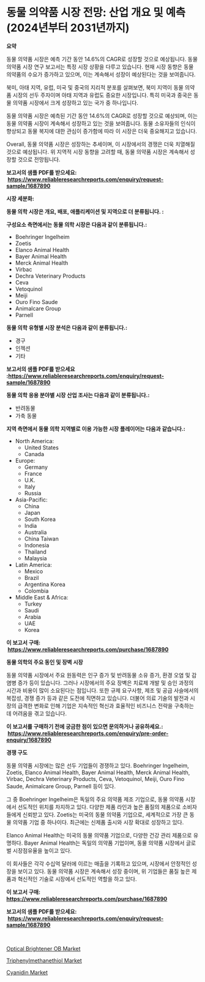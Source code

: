 <p><h1>동물 의약품 시장 전망: 산업 개요 및 예측 (2024년부터 2031년까지)</h1></p><p><strong>요약</strong></p>
<p><p>동물 의약품 시장은 예측 기간 동안 14.6%의 CAGR로 성장할 것으로 예상됩니다. 동물 의약품 시장 연구 보고서는 특정 시장 상황을 다루고 있습니다. 현재 시장 동향은 동물 의약품의 수요가 증가하고 있으며, 이는 계속해서 성장이 예상된다는 것을 보여줍니다. </p><p>북미, 아태 지역, 유럽, 미국 및 중국의 지리적 분포를 살펴보면, 북미 지역이 동물 의약품 시장의 선두 주자이며 아태 지역과 유럽도 중요한 시장입니다. 특히 미국과 중국은 동물 의약품 시장에서 크게 성장하고 있는 국가 중 하나입니다.</p><p>동물 의약품 시장은 예측된 기간 동안 14.6%의 CAGR로 성장할 것으로 예상되며, 이는 동물 의약품 시장이 계속해서 성장하고 있는 것을 보여줍니다. 동물 소유자들의 인식이 향상되고 동물 복지에 대한 관심이 증가함에 따라 이 시장은 더욱 중요해지고 있습니다.</p><p>Overall, 동물 의약품 시장은 성장하는 추세이며, 이 시장에서의 경쟁은 더욱 치열해질 것으로 예상됩니다. 위 지역적 시장 동향을 고려할 때, 동물 의약품 시장은 계속해서 성장할 것으로 전망됩니다.</p></p>
<p><strong>보고서의 샘플 PDF를 받으세요: &nbsp;<a href="https://www.reliableresearchreports.com/enquiry/request-sample/1687890">https://www.reliableresearchreports.com/enquiry/request-sample/1687890</a></strong></p>
<p><strong>시장 세분화:</strong></p>
<p><strong> 동물 의학 시장은 개요, 배포, 애플리케이션 및 지역으로 더 분류됩니다. :</strong></p>
<p><strong>구성요소 측면에서는 동물 의학 시장은 다음과 같이 분류됩니다.:</strong></p>
<p><ul><li>Boehringer Ingelheim</li><li>Zoetis</li><li>Elanco Animal Health</li><li>Bayer Animal Health</li><li>Merck Animal Health</li><li>Virbac</li><li>Dechra Veterinary Products</li><li>Ceva</li><li>Vetoquinol</li><li>Meiji</li><li>Ouro Fino Saude</li><li>Animalcare Group</li><li>Parnell</li></ul></p>
<p><strong> 동물 의학 유형별 시장 분석은 다음과 같이 분류됩니다.:</strong></p>
<p><ul><li>경구</li><li>인젝션</li><li>기타</li></ul></p>
<p><strong>보고서의 샘플 PDF를 받으세요 :<a href="https://www.reliableresearchreports.com/enquiry/request-sample/1687890">https://www.reliableresearchreports.com/enquiry/request-sample/1687890</a></strong></p>
<p><strong> 동물 의학 응용 분야별 시장 산업 조사는 다음과 같이 분류됩니다.:</strong></p>
<p><ul><li>반려동물</li><li>가축 동물</li></ul></p>
<p><strong>지역 측면에서 동물 의학 지역별로 이용 가능한 시장 플레이어는 다음과 같습니다.:</strong></p>
<p><ul>
    <li>
        North America:
        <ul>
            <li>United States</li>
            <li>Canada</li>
        </ul>
    </li>
    <li>
        Europe:
        <ul>
            <li>Germany</li>
            <li>France</li>
            <li>U.K.</li>
            <li>Italy</li>
            <li>Russia</li>
        </ul>
    </li>
    <li>
        Asia-Pacific:
        <ul>
            <li>China</li>
            <li>Japan</li>
            <li>South Korea</li>
            <li>India</li>
            <li>Australia</li>
            <li>China Taiwan</li>
            <li>Indonesia</li>
            <li>Thailand</li>
            <li>Malaysia</li>
        </ul>
    </li>
    <li>
        Latin America:
        <ul>
            <li>Mexico</li>
            <li>Brazil</li>
            <li>Argentina Korea</li>
            <li>Colombia</li>
        </ul>
    </li>
    <li>
        Middle East & Africa:
        <ul>
            <li>Turkey</li>
            <li>Saudi</li>
            <li>Arabia</li>
            <li>UAE</li>
            <li>Korea</li>
        </ul>
    </li>
    </ul></p>
<p><strong>이 보고서 구매: &nbsp;<a href="https://www.reliableresearchreports.com/purchase/1687890">https://www.reliableresearchreports.com/purchase/1687890</a></strong></p>
<p><strong>동물 의학의 주요 동인 및 장벽 시장</strong></p>
<p><p>동물 의약품 시장에서 주요 원동력은 인구 증가 및 반려동물 소유 증가, 환경 오염 및 감염병 증가 등이 있습니다. 그러나 시장에서의 주요 장벽은 치료제 개발 및 승인 과정의 시간과 비용이 많이 소요된다는 점입니다. 또한 규제 요구사항, 제조 및 공급 사슬에서의 복잡성, 경쟁 증가 등과 같은 도전에 직면하고 있습니다. 더불어 의료 기술의 발전과 시장의 급격한 변화로 인해 기업은 지속적인 혁신과 효율적인 비즈니스 전략을 구축하는 데 어려움을 겪고 있습니다.</p></p>
<p><strong>이 보고서를 구매하기 전에 궁금한 점이 있으면 문의하거나 공유하세요.: &nbsp;<a href="https://www.reliableresearchreports.com/enquiry/pre-order-enquiry/1687890">https://www.reliableresearchreports.com/enquiry/pre-order-enquiry/1687890</a></strong></p>
<p><strong>경쟁 구도</strong></p>
<p><p>동물 의약품 시장에는 많은 선두 기업들이 경쟁하고 있다. Boehringer Ingelheim, Zoetis, Elanco Animal Health, Bayer Animal Health, Merck Animal Health, Virbac, Dechra Veterinary Products, Ceva, Vetoquinol, Meiji, Ouro Fino Saude, Animalcare Group, Parnell 등이 있다.</p><p>그 중 Boehringer Ingelheim은 독일의 주요 의약품 제조 기업으로, 동물 의약품 시장에서 선도적인 위치를 차지하고 있다. 다양한 제품 라인과 높은 품질의 제품으로 소비자들에게 신뢰받고 있다. Zoetis는 미국의 동물 의약품 기업으로, 세계적으로 가장 큰 동물 의약품 기업 중 하나이다. 최근에는 신제품 출시와 시장 확대로 성장하고 있다.</p><p>Elanco Animal Health는 미국의 동물 의약품 기업으로, 다양한 건강 관리 제품으로 유명하다. Bayer Animal Health는 독일의 의약품 기업이며, 동물 의약품 시장에서 글로벌 시장점유율을 높이고 있다.</p><p>이 회사들은 각각 수십억 달러에 이르는 매출을 기록하고 있으며, 시장에서 안정적인 성장을 보이고 있다. 동물 의약품 시장은 계속해서 성장 중이며, 위 기업들은 품질 높은 제품과 혁신적인 기술로 시장에서 선도적인 역할을 하고 있다.</p></p>
<p><strong>이 보고서 구매: &nbsp; <a href="https://www.reliableresearchreports.com/purchase/1687890">https://www.reliableresearchreports.com/purchase/1687890</a></strong></p>
<p><strong>보고서의 샘플 PDF를 받으세요: &nbsp;<a href="https://www.reliableresearchreports.com/enquiry/request-sample/1687890">https://www.reliableresearchreports.com/enquiry/request-sample/1687890</a></strong><strong></strong></p>
<p>&nbsp;</p>
<p><p><a href="https://github.com/lubmix/Market-Research-Report-List-1/blob/main/optical-brightener-ob-market.md">Optical Brightener OB Market</a></p><p><a href="https://github.com/joannagoyvaerts/Market-Research-Report-List-1/blob/main/triphenylmethanethiol-market.md">Triphenylmethanethiol Market</a></p><p><a href="https://github.com/Hazelklievgspy6vdcsmu106w/Market-Research-Report-List-1/blob/main/cyanidin-market.md">Cyanidin Market</a></p></p>